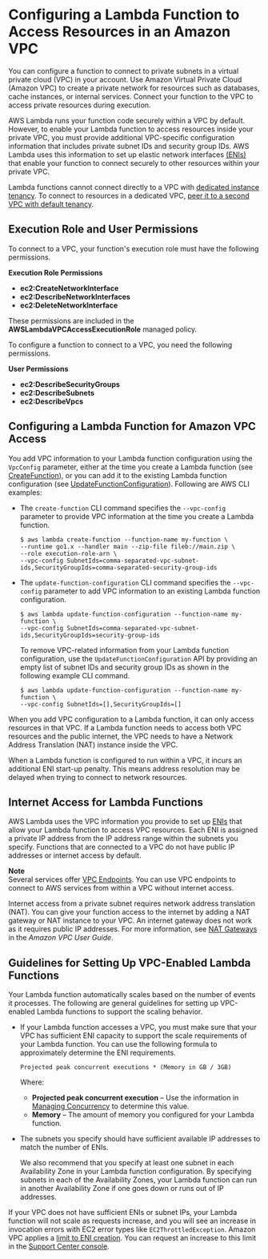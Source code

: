# Configuring a Lambda Function to Access Resources in an Amazon VPC<a name="vpc"></a>

You can configure a function to connect to private subnets in a virtual private cloud \(VPC\) in your account\. Use Amazon Virtual Private Cloud \(Amazon VPC\) to create a private network for resources such as databases, cache instances, or internal services\. Connect your function to the VPC to access private resources during execution\.

AWS Lambda runs your function code securely within a VPC by default\. However, to enable your Lambda function to access resources inside your private VPC, you must provide additional VPC\-specific configuration information that includes private subnet IDs and security group IDs\. AWS Lambda uses this information to set up elastic network interfaces [\(ENIs\)](https://docs.aws.amazon.com/vpc/latest/userguide/VPC_ElasticNetworkInterfaces.html) that enable your function to connect securely to other resources within your private VPC\.

Lambda functions cannot connect directly to a VPC with [dedicated instance tenancy](https://docs.aws.amazon.com/AWSEC2/latest/UserGuide/dedicated-instance.html)\. To connect to resources in a dedicated VPC, [peer it to a second VPC with default tenancy](https://aws.amazon.com/premiumsupport/knowledge-center/lambda-dedicated-vpc/)\.

## Execution Role and User Permissions<a name="vpc-permissions"></a>

To connect to a VPC, your function's execution role must have the following permissions\.

**Execution Role Permissions**
+ **ec2:CreateNetworkInterface**
+ **ec2:DescribeNetworkInterfaces**
+ **ec2:DeleteNetworkInterface**

These permissions are included in the **AWSLambdaVPCAccessExecutionRole** managed policy\.

To configure a function to connect to a VPC, you need the following permissions\.

**User Permissions**
+ **ec2:DescribeSecurityGroups**
+ **ec2:DescribeSubnets**
+ **ec2:DescribeVpcs**

## Configuring a Lambda Function for Amazon VPC Access<a name="vpc-configuring"></a>

You add VPC information to your Lambda function configuration using the `VpcConfig` parameter, either at the time you create a Lambda function \(see [CreateFunction](API_CreateFunction.md)\), or you can add it to the existing Lambda function configuration \(see [UpdateFunctionConfiguration](API_UpdateFunctionConfiguration.md)\)\. Following are AWS CLI examples:
+ The `create-function` CLI command specifies the `--vpc-config` parameter to provide VPC information at the time you create a Lambda function\.

  ```
  $ aws lambda create-function --function-name my-function \
  --runtime go1.x --handler main --zip-file fileb://main.zip \
  --role execution-role-arn \
  --vpc-config SubnetIds=comma-separated-vpc-subnet-ids,SecurityGroupIds=comma-separated-security-group-ids
  ```
+ The `update-function-configuration` CLI command specifies the `--vpc-config` parameter to add VPC information to an existing Lambda function configuration\.

  ```
  $ aws lambda update-function-configuration --function-name my-function \
  --vpc-config SubnetIds=comma-separated-vpc-subnet-ids,SecurityGroupIds=security-group-ids
  ```

  To remove VPC\-related information from your Lambda function configuration, use the `UpdateFunctionConfiguration` API by providing an empty list of subnet IDs and security group IDs as shown in the following example CLI command\.

  ```
  $ aws lambda update-function-configuration --function-name my-function \
  --vpc-config SubnetIds=[],SecurityGroupIds=[]
  ```

When you add VPC configuration to a Lambda function, it can only access resources in that VPC\. If a Lambda function needs to access both VPC resources and the public internet, the VPC needs to have a Network Address Translation \(NAT\) instance inside the VPC\. 

When a Lambda function is configured to run within a VPC, it incurs an additional ENI start\-up penalty\. This means address resolution may be delayed when trying to connect to network resources\.

## Internet Access for Lambda Functions<a name="vpc-internet"></a>

AWS Lambda uses the VPC information you provide to set up [ENIs](https://docs.aws.amazon.com/vpc/latest/userguide/VPC_ElasticNetworkInterfaces.html) that allow your Lambda function to access VPC resources\. Each ENI is assigned a private IP address from the IP address range within the subnets you specify\. Functions that are connected to a VPC do not have public IP addresses or internet access by default\.

**Note**  
Several services offer [VPC Endpoints](https://docs.aws.amazon.com/vpc/latest/userguide/vpc-endpoints.html)\. You can use VPC endpoints to connect to AWS services from within a VPC without internet access\.

Internet access from a private subnet requires network address translation \(NAT\)\. You can give your function access to the internet by adding a NAT gateway or NAT instance to your VPC\. An internet gateway does not work as it requires public IP addresses\. For more information, see [NAT Gateways](https://docs.aws.amazon.com/vpc/latest/userguide/vpc-nat-gateway.html) in the *Amazon VPC User Guide*\.

## Guidelines for Setting Up VPC\-Enabled Lambda Functions<a name="vpc-setup-guidelines"></a>

Your Lambda function automatically scales based on the number of events it processes\. The following are general guidelines for setting up VPC\-enabled Lambda functions to support the scaling behavior\. 
+ If your Lambda function accesses a VPC, you must make sure that your VPC has sufficient ENI capacity to support the scale requirements of your Lambda function\. You can use the following formula to approximately determine the ENI requirements\.

  ```
  Projected peak concurrent executions * (Memory in GB / 3GB)
  ```

  Where: 
  + **Projected peak concurrent execution** – Use the information in [Managing Concurrency](concurrent-executions.md) to determine this value\.
  + **Memory** – The amount of memory you configured for your Lambda function\. 
+ The subnets you specify should have sufficient available IP addresses to match the number of ENIs\.

  We also recommend that you specify at least one subnet in each Availability Zone in your Lambda function configuration\. By specifying subnets in each of the Availability Zones, your Lambda function can run in another Availability Zone if one goes down or runs out of IP addresses\. 

If your VPC does not have sufficient ENIs or subnet IPs, your Lambda function will not scale as requests increase, and you will see an increase in invocation errors with EC2 error types like `EC2ThrottledException`\. Amazon VPC applies a [limit to ENI creation](https://docs.aws.amazon.com/vpc/latest/userguide/amazon-vpc-limits.html)\. You can request an increase to this limit in the [Support Center console](https://console.aws.amazon.com/support/v1#/case/create?issueType=service-limit-increase)\. 
